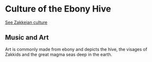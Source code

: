 # Culture of the Ebony Hive
[See Zakkeian culture](../zakkeian)

## Music and Art
Art is commonly made from ebony and depicts the hive, the visages of Zakkids and the great magma seas deep in the earth. 